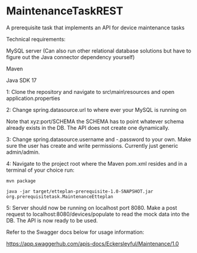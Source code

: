 # MaintenanceTaskREST
A prerequisite task that implements an API for device maintenance tasks


Technical requirements:

MySQL server (Can also run other relational database solutions but have to figure out the Java connector dependency yourself)

Maven

Java SDK 17


1: Clone the repository and navigate to src\main\resources and open application.properties

2: Change spring.datasource.url to where ever your MySQL is running on

Note that xyz:port/SCHEMA the SCHEMA has to point whatever schema already exists in the DB. The API does not create
one dynamically.

3: Change spring.datasource.username and -.password to your own. Make sure the user
has create and write permissions. Currently just generic admin/admin.

4: Navigate to the project root where the Maven pom.xml resides and in a terminal of your choice run:

```
mvn package

java -jar target/etteplan-prerequisite-1.0-SNAPSHOT.jar org.prerequisitetask.MaintenanceEtteplan 

```
5: Server should now be running on localhost port 8080. Make a post request to localhost:8080/devices/populate to read the mock data into the DB. 
The API is now ready to be used.


Refer to the Swagger docs below for usage information:

https://app.swaggerhub.com/apis-docs/Eckersleyful/Maintenance/1.0


